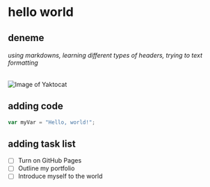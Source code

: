 # hello world
## deneme 
###### using markdowns, learning different types of headers, trying to text formatting
![Image of Yaktocat](https://octodex.github.com/images/yaktocat.png)
## adding code
``` javascript
var myVar = "Hello, world!";
```
## adding task list

- [ ] Turn on GitHub Pages
- [ ] Outline my portfolio
- [ ] Introduce myself to the world

